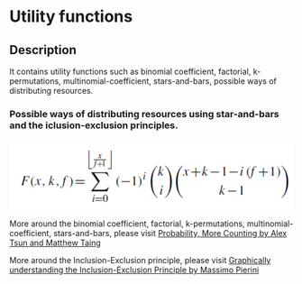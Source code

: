 # Utility functions

## Description

It contains utility functions such as binomial coefficient, factorial, k-permutations, multinomial-coefficient, stars-and-bars, possible ways of distributing resources.

### Possible ways of distributing resources using star-and-bars and the iclusion-exclusion principles.

![Possible Arrangements](../../../images/possible-arrangements.png)

More around the binomial coefficient, factorial, k-permutations, multinomial-coefficient, stars-and-bars, please visit
<a href="https://docs.google.com/presentation/d/1aUBEpuPIW2BwpPYpkyzhyvDtzDBKiJyzOHfzVT5uiuE/edit#slide=id.g8189cfd6e4_0_55" target="_blank"> Probability, More Counting by Alex Tsun and Matthew Taing
</a>

More around the Inclusion-Exclusion principle, please visit
<a href="https://medium.com/@m.pierini/graphically-understanding-the-inclusion-exclusion-principle-de7e54ebb8bb" target="_blank">Graphically understanding the Inclusion-Exclusion Principle by Massimo Pierini
</a>

